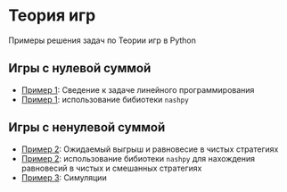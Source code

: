 # Теория игр
Примеры решения задач по Теории игр в Python

## Игры с нулевой суммой

- [Пример 1](https://nbviewer.org/github/artamonoff/Game-Theory/blob/main/zero%20sum%20game/Example1.ipynb): Сведение к задаче линейного программирования
- [Пример 1](https://nbviewer.org/github/artamonoff/Game-Theory/blob/main/zero%20sum%20game/Example1Nashpy.ipynb): использование бибиотеки `nashpy`

## Игры с ненулевой суммой

- [Пример 2](https://nbviewer.org/github/artamonoff/Game-Theory/blob/main/non-zero%20sum%20game/Example2.ipynb): Ожидаемый выгрыш и равновесие в чистых стратегиях
- [Пример 2](https://nbviewer.org/github/artamonoff/Game-Theory/blob/main/non-zero%20sum%20game/Example2Nashpy.ipynb): использование бибиотеки `nashpy` для нахождения равновесий в чистых и смешанных стратегиях
- [Пример 3](https://nbviewer.org/github/artamonoff/Game-Theory/blob/main/non-zero%20sum%20game/Example3.ipynb): Симуляции
